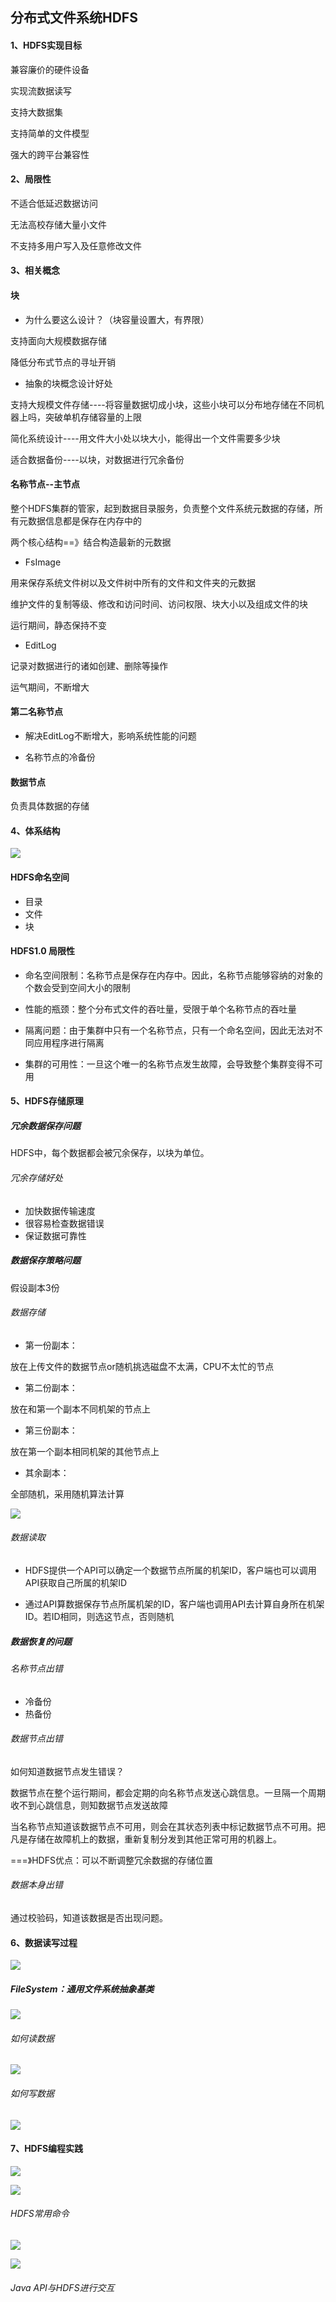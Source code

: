 ## 分布式文件系统HDFS

#### 1、HDFS实现目标
兼容廉价的硬件设备

实现流数据读写

支持大数据集

支持简单的文件模型

强大的跨平台兼容性

#### 2、局限性
不适合低延迟数据访问

无法高校存储大量小文件

不支持多用户写入及任意修改文件

#### 3、相关概念
#### 块
- 为什么要这么设计？（块容量设置大，有界限）

支持面向大规模数据存储

降低分布式节点的寻址开销

- 抽象的块概念设计好处

支持大规模文件存储----将容量数据切成小块，这些小块可以分布地存储在不同机器上吗，突破单机存储容量的上限

简化系统设计----用文件大小处以块大小，能得出一个文件需要多少块

适合数据备份----以块，对数据进行冗余备份

#### 名称节点--主节点
整个HDFS集群的管家，起到数据目录服务，负责整个文件系统元数据的存储，所有元数据信息都是保存在内存中的

两个核心结构==》结合构造最新的元数据

- FsImage

用来保存系统文件树以及文件树中所有的文件和文件夹的元数据

维护文件的复制等级、修改和访问时间、访问权限、块大小以及组成文件的块

运行期间，静态保持不变

- EditLog

记录对数据进行的诸如创建、删除等操作

运气期间，不断增大

#### 第二名称节点
- 解决EditLog不断增大，影响系统性能的问题

- 名称节点的冷备份

#### 数据节点
负责具体数据的存储

#### 4、体系结构
![](/Users/fang/Documents/markdown-笔记/HDFS/HDFS体系结构.png)
#### HDFS命名空间

- 目录
- 文件
- 块

#### HDFS1.0 局限性

- 命名空间限制：名称节点是保存在内存中。因此，名称节点能够容纳的对象的个数会受到空间大小的限制

- 性能的瓶颈：整个分布式文件的吞吐量，受限于单个名称节点的吞吐量

- 隔离问题：由于集群中只有一个名称节点，只有一个命名空间，因此无法对不同应用程序进行隔离

- 集群的可用性：一旦这个唯一的名称节点发生故障，会导致整个集群变得不可用

#### 5、HDFS存储原理

##### 冗余数据保存问题

HDFS中，每个数据都会被冗余保存，以块为单位。

###### 冗余存储好处

- 加快数据传输速度
- 很容易检查数据错误
- 保证数据可靠性

##### 数据保存策略问题

假设副本3份

###### 数据存储

- 第一份副本：

放在上传文件的数据节点or随机挑选磁盘不太满，CPU不太忙的节点

- 第二份副本：

放在和第一个副本不同机架的节点上

- 第三份副本：

放在第一个副本相同机架的其他节点上

- 其余副本：

全部随机，采用随机算法计算

![](/Users/fang/Documents/markdown-笔记/HDFS/数据保存策略.png)

###### 数据读取

- HDFS提供一个API可以确定一个数据节点所属的机架ID，客户端也可以调用API获取自己所属的机架ID

- 通过API算数据保存节点所属机架的ID，客户端也调用API去计算自身所在机架ID。若ID相同，则选这节点，否则随机

##### 数据恢复的问题

###### 名称节点出错

- 冷备份
- 热备份

###### 数据节点出错

如何知道数据节点发生错误？

数据节点在整个运行期间，都会定期的向名称节点发送心跳信息。一旦隔一个周期收不到心跳信息，则知数据节点发送故障

当名称节点知道该数据节点不可用，则会在其状态列表中标记数据节点不可用。把凡是存储在故障机上的数据，重新复制分发到其他正常可用的机器上。

===》HDFS优点：可以不断调整冗余数据的存储位置

###### 数据本身出错

通过校验码，知道该数据是否出现问题。

#### 6、数据读写过程
![](/Users/fang/Documents/markdown-笔记/HDFS/HDFS读取文件.png)

##### FileSystem：通用文件系统抽象基类
![](/Users/fang/Documents/markdown-笔记/HDFS/FileSystem抽象类.png)

###### 如何读数据

![](/Users/fang/Documents/markdown-笔记/HDFS/HDFS读数据过程.png)

###### 如何写数据
![](/Users/fang/Documents/markdown-笔记/HDFS/HDFS写数据.png)

#### 7、HDFS编程实践
![](/Users/fang/Documents/markdown-笔记/HDFS/HDFS基本编程方法.png)

![](/Users/fang/Documents/markdown-笔记/HDFS/HDFS三种基本shall命令.png)

###### HDFS常用命令

![](/Users/fang/Documents/markdown-笔记/HDFS/HDFS常用命令1.png)

![](/Users/fang/Documents/markdown-笔记/HDFS/HDSF拷贝数据.png)

###### Java API与HDFS进行交互






















